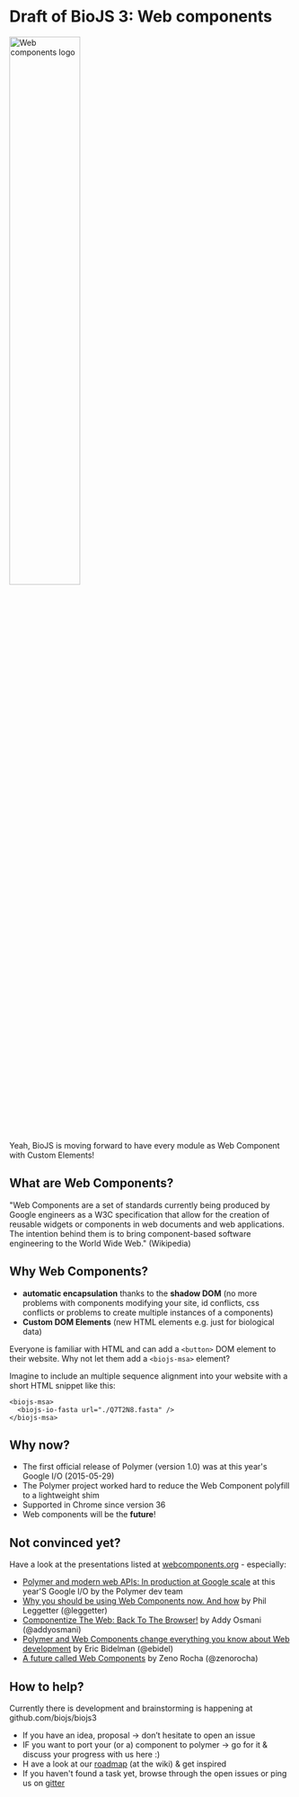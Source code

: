 # Draft of BioJS 3: Web components

<img width="50%" alt="Web components logo" src="http://webcomponents.org/img/logo.svg" />

Yeah, BioJS is moving forward to have every module as Web Component with Custom Elements!

What are Web Components?
------------------------

"Web Components are a set of standards currently being produced by Google engineers as a W3C specification that allow for the creation of reusable widgets or components in web documents and web applications. The intention behind them is to bring component-based software engineering to the World Wide Web." (Wikipedia)

Why Web Components?
-------------------

* __automatic encapsulation__ thanks to the __shadow DOM__ (no more problems with components modifying your site, id conflicts, css conflicts or problems to create multiple instances of a components)
* __Custom DOM Elements__ (new HTML elements e.g. just for biological data)

Everyone is familiar with HTML and can add a `<button>` DOM element to their website. Why not let them add a `<biojs-msa>` element?

Imagine to include an multiple sequence alignment into your website with a short HTML snippet like this:

```
<biojs-msa>
  <biojs-io-fasta url="./Q7T2N8.fasta" />
</biojs-msa>
```

Why now?
--------

* The first official release of Polymer (version 1.0) was at this year's Google I/O (2015-05-29)
* The Polymer project worked hard to reduce the Web Component polyfill to a lightweight shim
* Supported in Chrome since version 36
* Web components will be the __future__!

Not convinced yet?
------------------

Have a look at the presentations listed at [webcomponents.org](http://webcomponents.org/presentations/) - especially:
* [Polymer and modern web APIs: In production at Google scale](https://www.youtube.com/watch?v=fD2As5RmM8Q) at this year'S Google I/O by the Polymer dev team
* [Why you should be using Web Components now. And how](https://leggetter.github.io/web-components-now/dunddd-2014/#1) by Phil Leggetter (@leggetter)
* [Componentize The Web: Back To The Browser!](https://www.youtube.com/watch?v=GOPXVLxp9Nc) by Addy Osmani
(@addyosmani)
* [Polymer and Web Components change everything you know about Web development](https://www.youtube.com/watch?v=8OJ7ih8EE7s) by Eric Bidelman (@ebidel)
* [A future called Web Components](https://vimeo.com/97308701) by Zeno Rocha (@zenorocha)

How to help?
------------

Currently there is development and brainstorming is happening at github.com/biojs/biojs3

* If you have an idea, proposal -> don’t hesitate to open an issue
* IF you want to port your (or a) component to polymer -> go for it & discuss your progress with us here :)
* H ave a look at our [roadmap](https://github.com/biojs/biojs3/wiki) (at the wiki) & get inspired
* If you haven't found a task yet, browse through the open issues or ping us on [gitter](https://gitter.im/biojs/biojs)
